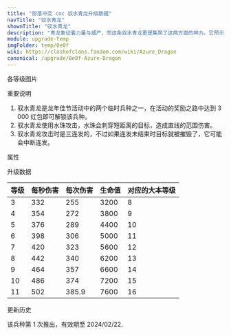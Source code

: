 ```yaml
---
title: "部落冲突 coc 驭水青龙升级数据"
navTitle: "驭水青龙"
shownTitle: "驭水青龙"
description: "青龙象征着力量与威严，而这条驭水青龙更是集聚了这两方面的神力。它预示着春天的到来，能行云布雨，还能助您斩获胜利。驭水青龙的生命值很高，并能造成带有穿透效果的溅射伤害，可攻击到其初始目标后方的敌军。有它的帮助，您在战场上肯定能如鱼得水，势如破竹！"
module: upgrade-temp
imgFolder: temp/0e0f
wiki: https://clashofclans.fandom.com/wiki/Azure_Dragon
canonical: /upgrade/0e0f-Azure-Dragon
---
```


<UnitInfo :folder="$frontmatter.imgFolder" imgSrc="Azure_Dragon_info.png" :imgAlt="$frontmatter.navTitle" :description="$frontmatter.description" />

<SmallTitle>各等级图片</SmallTitle>

<Panel>
    <UnitImgGroup :folder="$frontmatter.imgFolder">
        <UnitImg imgTitle="所有等级" imgSrc="Azure_Dragon1.png" />
    </UnitImgGroup>
</Panel>

<SmallTitle>重要说明</SmallTitle>

1. 驭水青龙是龙年佳节活动中的两个临时兵种之一，在活动的奖励之路中达到 3 000 红包即可解锁该兵种。
2. 驭水青龙使用水珠攻击，水珠会刺穿短距离的目标，造成直线的范围伤害。
3. 驭水青龙攻击时是三连发的，不过如果连发未结束时目标就被摧毁了，它可能会中断连发。

<SmallTitle>属性</SmallTitle>

<UnitProperties>
    <UnitProperty pKey="部队类型" pValue="空中单位" />
    <UnitProperty pKey="攻击偏好" pValue="无" />
    <UnitProperty pKey="伤害类型" pValue="范围伤害" />
    <UnitProperty pKey="攻击的目标" pValue="地面和空中目标" />
    <UnitProperty pKey="占据人口" pValue="40" />
    <UnitProperty pKey="移动速度" pValue="1.6 格/秒" />
    <UnitProperty pKey="连发间隔" pValue="0.2 秒" />
    <UnitProperty pKey="连发后休息" pValue="2.1 秒" />
    <UnitProperty pKey="连发次数" pValue="3" />
    <UnitProperty pKey="攻击距离" pValue="2.5 格" />
    <UnitProperty pKey="所需训练营等级" pValue="1" />
    <UnitProperty pKey="所需大本等级" pValue="8" />    
    <UnitProperty pKey="训练时间" pValue="300" trainingSystem="2022" />
</UnitProperties>

<SmallTitle>升级数据</SmallTitle>

<UnitTable>

| 等级 | 每秒伤害 | 每次伤害 | 生命值 | 对应的大本等级 |
| ---- |   ---   |   ---   |   ---  |      ----    |
|   3  |   332   |   255   |  3200  |       8      |
|   4  |   354   |   272   |  3800  |       9      |
|   5  |   376   |   289   |  4400  |      10      |
|   6  |   398   |   306   |  5000  |      11      |
|   7  |   420   |   323   |  5600  |      12      |
|   8  |   442   |   340   |  6200  |      13      |
|   9  |   464   |   357   |  6600  |      14      |
|  10  |   486   |   374   |  7200  |      15      |
|  11  |   502   |  385.9  |  7600  |      16      |
</UnitTable>

<SmallTitle>更新历史</SmallTitle>

<Timeline>
    <TimelineItem date="2024/02/08">
        <TimelineRow>该兵种第 1 次推出，有效期至 2024/02/22.</TimelineRow>
    </TimelineItem>
    <TimelineItem :historyBottom="true" />
</Timeline>
